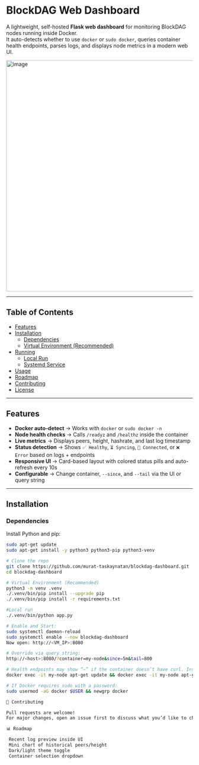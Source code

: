 # BlockDAG Web Dashboard

A lightweight, self-hosted **Flask web dashboard** for monitoring BlockDAG nodes running inside Docker.  
It auto-detects whether to use `docker` or `sudo docker`, queries container health endpoints, parses logs, and displays node metrics in a modern web UI.

<img width="996" height="624" alt="image" src="https://github.com/user-attachments/assets/84e8ac80-9a39-47bc-93f6-294dd9b9e675" />


---

## Table of Contents
- [Features](#features)
- [Installation](#installation)
  - [Dependencies](#dependencies)
  - [Virtual Environment (Recommended)](#virtual-environment-recommended)
- [Running](#running)
  - [Local Run](#local-run)
  - [Systemd Service](#systemd-service)
- [Usage](#usage)
- [Roadmap](#roadmap)
- [Contributing](#contributing)
- [License](#license)

---

## Features
- **Docker auto-detect** → Works with `docker` or `sudo docker -n`
- **Node health checks** → Calls `/readyz` and `/healthz` inside the container
- **Live metrics** → Displays peers, height, hashrate, and last log timestamp
- **Status detection** → Shows `✅ Healthy`, `⏳ Syncing`, `🔗 Connected`, or `❌ Error` based on logs + endpoints
- **Responsive UI** → Card-based layout with colored status pills and auto-refresh every 10s
- **Configurable** → Change container, `--since`, and `--tail` via the UI or query string

---

## Installation

### Dependencies
Install Python and pip:
```bash
sudo apt-get update
sudo apt-get install -y python3 python3-pip python3-venv

# Clone the repo
git clone https://github.com/murat-taskaynatan/blockdag-dashboard.git
cd blockdag-dashboard

# Virtual Environment (Recommended)
python3 -m venv .venv
./.venv/bin/pip install --upgrade pip
./.venv/bin/pip install -r requirements.txt

#Local run
./.venv/bin/python app.py

# Enable and Start:
sudo systemctl daemon-reload
sudo systemctl enable --now blockdag-dashboard
Now open: http://<VM_IP>:8080

# Override via query string:
http://<host>:8080/?container=my-node&since=5m&tail=800

# Health endpoints may show “—” if the container doesn’t have curl. Install with:
docker exec -it my-node apt-get update && docker exec -it my-node apt-get install -y curl

# If Docker requires sudo with a password:
sudo usermod -aG docker $USER && newgrp docker

🚀 Contributing

Pull requests are welcome!
For major changes, open an issue first to discuss what you’d like to change.

📊 Roadmap

 Recent log preview inside UI
 Mini chart of historical peers/height 
 Dark/light theme toggle
 Container selection dropdown



